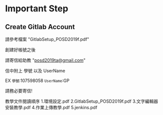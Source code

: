 # Important Step
## Create Gitlab Account
請參考檔案 "GitlabSetup_POSD2019f.pdf" 

創建好帳號之後

請寄信給助教
 "posd2019ta@gmail.com"
 
信中附上 學號 以及 UserName

EX `學號`:107598058  `UserName`:GP

請務必要寄信!

教學文件閱讀順序
1.環境設定.pdf
2.GitlabSetup_POSD2019f.pdf 
3.文字編輯器安裝教學.pdf 
4.作業上傳教學.pdf 
5.jenkins.pdf